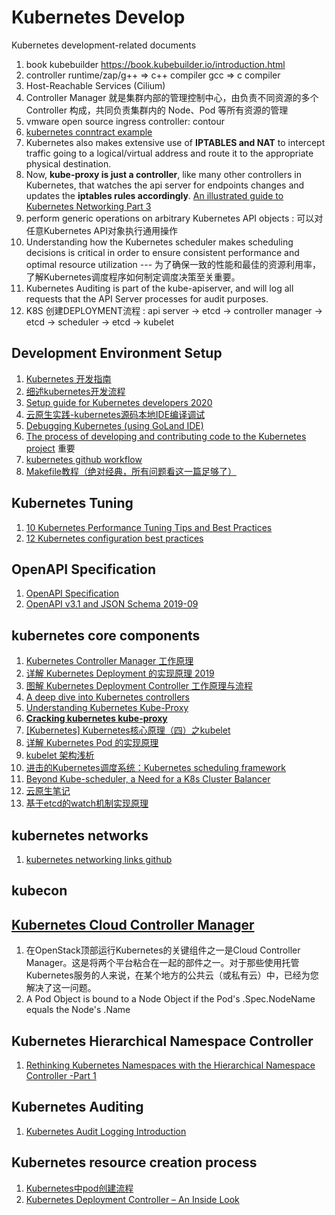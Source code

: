 # Kubernetes Develop

<p>Kubernetes development-related documents</p>

1. book kubebuilder <https://book.kubebuilder.io/introduction.html>
2. controller runtime/zap/g++ => c++ compiler gcc => c compiler
3. Host-Reachable Services (Cilium)
4. Controller Manager 就是集群内部的管理控制中心，由负责不同资源的多个 Controller 构成，共同负责集群内的 Node、Pod 等所有资源的管理
5. vmware open source ingress controller: contour
6. [kubernetes conntract example](https://www.digitalocean.com/community/tutorials/how-to-inspect-kubernetes-networking)
7. Kubernetes also makes extensive use of **IPTABLES and NAT** to intercept traffic going to a logical/virtual address and route it to the appropriate physical destination.
8. Now, **kube-proxy is just a controller**, like many other controllers in Kubernetes, that watches the api server for endpoints changes and updates the **iptables rules accordingly**. [An illustrated guide to Kubernetes Networking Part 3](https://itnext.io/an-illustrated-guide-to-kubernetes-networking-part-3-f35957784c8e)
9. perform generic operations on arbitrary Kubernetes API objects : 可以对任意Kubernetes API对象执行通用操作
10. Understanding how the Kubernetes scheduler makes scheduling decisions is critical in order to ensure consistent performance and optimal resource utilization --- 为了确保一致的性能和最佳的资源利用率，了解Kubernetes调度程序如何制定调度决策至关重要。
11. Kubernetes Auditing is part of the kube-apiserver, and will log all requests that the API Server processes for audit purposes.
12. K8S 创建DEPLOYMENT流程 : api server -> etcd -> controller manager -> etcd -> scheduler -> etcd -> kubelet

## Development Environment Setup
1. [Kubernetes 开发指南](https://developer.ibm.com/zh/articles/os-kubernetes-developer-guide/)
2. [细述kubernetes开发流程](https://www.cnblogs.com/linuxprobe-sarah/p/10860273.html)
3. [Setup guide for Kubernetes developers 2020](https://developer.ibm.com/components/kubernetes/articles/setup-guide-for-kubernetes-developers/)
4. [云原生实践-kubernetes源码本地IDE编译调试](https://www.daimajiaoliu.com/daima/4edeaa21e900400)
5. [Debugging Kubernetes (using GoLand IDE)](https://xmudrii.com/posts/debugging-kubernetes/)
6. [The process of developing and contributing code to the Kubernetes project](https://github.com/kubernetes/community/tree/master/contributors/devel#readme) 重要
7. [kubernetes github workflow](https://github.com/kubernetes/community/blob/master/contributors/guide/github-workflow.md)
8. [Makefile教程（绝对经典，所有问题看这一篇足够了）](https://blog.csdn.net/weixin_38391755/article/details/80380786)


## Kubernetes Tuning
1. [10 Kubernetes Performance Tuning Tips and Best Practices](https://opsani.com/blog/10-kubernetes-performance-tuning-tips-best-practices/)
2. [12 Kubernetes configuration best practices](https://www.stackrox.com/post/2019/09/12-kubernetes-configuration-best-practices/)

## OpenAPI Specification
1. [OpenAPI Specification](https://github.com/OAI/OpenAPI-Specification/blob/master/versions/3.0.0.md)
2. [OpenAPI v3.1 and JSON Schema 2019-09](https://apisyouwonthate.com/blog/openapi-v31-and-json-schema-2019-09)


## kubernetes core components
1. [Kubernetes Controller Manager 工作原理](http://dockone.io/article/9557)
2. [详解 Kubernetes Deployment 的实现原理 2019](https://draveness.me/kubernetes-deployment/)
3. [图解 Kubernetes Deployment Controller 工作原理与流程](https://juejin.im/post/5df8e971f265da3393098741#heading-1)
4. [A deep dive into Kubernetes controllers](https://engineering.bitnami.com/articles/a-deep-dive-into-kubernetes-controllers.html)
5. [Understanding Kubernetes Kube-Proxy](https://cloud.tencent.com/developer/article/1501772)
6. [**Cracking kubernetes kube-proxy**](https://arthurchiao.art/blog/cracking-k8s-node-proxy/)
7. [[Kubernetes] Kubernetes核心原理（四）之kubelet](https://www.huweihuang.com/article/kubernetes/core-principle/kubernetes-core-principle-kubelet/)
8. [详解 Kubernetes Pod 的实现原理](https://www.infoq.cn/article/fmTSPqdyx0AFjMsrmNvG?utm_source=related_read_bottom&utm_medium=article)
9. [kubelet 架构浅析](https://zhuanlan.zhihu.com/p/111241825)
10. [进击的Kubernetes调度系统：Kubernetes scheduling framework](https://zhuanlan.zhihu.com/p/158069604)
11. [Beyond Kube-scheduler, a Need for a K8s Cluster Balancer](https://medium.com/sparsecode/beyond-kube-scheduler-a-need-for-a-k8s-cluster-balancer-89cdfb242e09)
12. [云原生笔记](https://www.yuque.com/baxiaoshi/tyado3/lvfa0b) <good>
13. [基于etcd的watch机制实现原理](https://www.yuque.com/baxiaoshi/tyado3/vxx3s8)

## kubernetes networks
1. [kubernetes networking links github](https://github.com/nleiva/kubernetes-networking-links)

## kubecon

## [Kubernetes Cloud Controller Manager](https://zhuanlan.zhihu.com/p/186965991)
1. 在OpenStack顶部运行Kubernetes的关键组件之一是Cloud Controller Manager。这是将两个平台粘合在一起的部件之一。对于那些使用托管Kubernetes服务的人来说，在某个地方的公共云（或私有云）中，已经为您解决了这一问题。
2. A Pod Object is bound to a Node Object if the Pod's .Spec.NodeName equals the Node's .Name


## Kubernetes Hierarchical Namespace Controller
1. [Rethinking Kubernetes Namespaces with the Hierarchical Namespace Controller -Part 1](https://medium.com/sainsburys-engineering/rethinking-kubernetes-namespaces-with-the-hierarchical-namespace-controller-part-1-9f3a32eecaa2)


## Kubernetes Auditing
1. [Kubernetes Audit Logging Introduction](https://medium.com/@noqcks/kubernetes-audit-logging-introduction-464a34a53f6c)


## Kubernetes resource creation process
1. [Kubernetes中pod创建流程](https://blog.csdn.net/yan234280533/article/details/72567261)
2. [Kubernetes Deployment Controller – An Inside Look ](https://www.cloudiqtech.com/kubernetes-deployment-controller-an-inside-look/)